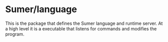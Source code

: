 # Sumer/language

This is the package that defines the Sumer language and runtime server. At a high level it is a executable
that listens for commands and modifies the program.

